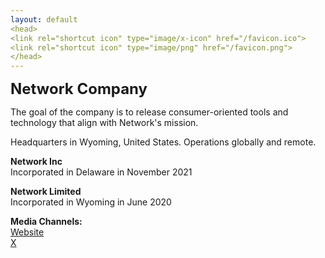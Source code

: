 ```yaml
---
layout: default
<head>
<link rel="shortcut icon" type="image/x-icon" href="/favicon.ico">
<link rel="shortcut icon" type="image/png" href="/favicon.png">
</head>
---
```


<b><font size="5">Network Company</font></b>

The goal of the company is to release consumer-oriented tools and technology that align with Network's mission. 

Headquarters in Wyoming, United States. Operations globally and remote.

**Network Inc**
<br>
Incorporated in Delaware in November 2021
<br>

**Network Limited**
<br>
Incorporated in Wyoming in June 2020
<br>

**Media Channels:**
<br>
<a href="https://netxork.com">Website</a>
<br>
<a href="https://x.com/netxork">X</a>



